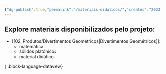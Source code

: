 ```yaml
---
{"dg-publish":true,"permalink":"/materiais-didaticos/","created":"2023-07-31 às 17:53","updated":"2023-07-31 às 18:01"}
---
```



## Explore materiais disponibilizados pelo projeto:
- [[02_Produtos/Divertimentos Geométricos\|Divertimentos Geométricos]]: 
    - matemática
    - sólidos platónicos
    - material didático


{ .block-language-dataview}


